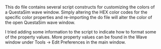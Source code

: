 This do file contains several script constructs for customizing the colors
of a QuestaSim wave window. Simply altering the HEX color codes for the
specific color properties and re-importing the do file will alter the
color of the open QuestaSim wave window.

I tried adding some information to the script to indicate how to format
some of the property values. More property values can be found in the
Wave window under Tools -> Edit Preferences in the main window.
